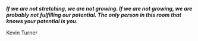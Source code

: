 _**If we are not stretching, we are not growing. If we are not growing, we are probably not fulfilling our potential. The only person in this room that knows your potential is you.**_

Kevin Turner 